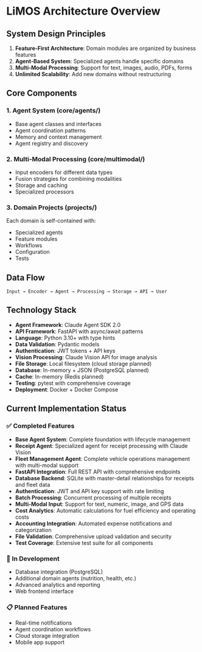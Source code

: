 # LiMOS Architecture Overview

## System Design Principles

1. **Feature-First Architecture**: Domain modules are organized by business features
2. **Agent-Based System**: Specialized agents handle specific domains
3. **Multi-Modal Processing**: Support for text, images, audio, PDFs, forms
4. **Unlimited Scalability**: Add new domains without restructuring

## Core Components

### 1. Agent System (core/agents/)
- Base agent classes and interfaces
- Agent coordination patterns
- Memory and context management
- Agent registry and discovery

### 2. Multi-Modal Processing (core/multimodal/)
- Input encoders for different data types
- Fusion strategies for combining modalities
- Storage and caching
- Specialized processors

### 3. Domain Projects (projects/)
Each domain is self-contained with:
- Specialized agents
- Feature modules
- Workflows
- Configuration
- Tests

## Data Flow

```
Input → Encoder → Agent → Processing → Storage → API → User
```

## Technology Stack

- **Agent Framework**: Claude Agent SDK 2.0
- **API Framework**: FastAPI with async/await patterns
- **Language**: Python 3.10+ with type hints
- **Data Validation**: Pydantic models
- **Authentication**: JWT tokens + API keys
- **Vision Processing**: Claude Vision API for image analysis
- **File Storage**: Local filesystem (cloud storage planned)
- **Database**: In-memory + JSON (PostgreSQL planned)
- **Cache**: In-memory (Redis planned)
- **Testing**: pytest with comprehensive coverage
- **Deployment**: Docker + Docker Compose

## Current Implementation Status

### ✅ Completed Features
- **Base Agent System**: Complete foundation with lifecycle management
- **Receipt Agent**: Specialized agent for receipt processing with Claude Vision
- **Fleet Management Agent**: Complete vehicle operations management with multi-modal support
- **FastAPI Integration**: Full REST API with comprehensive endpoints
- **Database Backend**: SQLite with master-detail relationships for receipts and fleet data
- **Authentication**: JWT and API key support with rate limiting
- **Batch Processing**: Concurrent processing of multiple receipts
- **Multi-Modal Input**: Support for text, numeric, image, and GPS data
- **Cost Analytics**: Automatic calculations for fuel efficiency and operating costs
- **Accounting Integration**: Automated expense notifications and categorization
- **File Validation**: Comprehensive upload validation and security
- **Test Coverage**: Extensive test suite for all components

### 🚧 In Development
- Database integration (PostgreSQL)
- Additional domain agents (nutrition, health, etc.)
- Advanced analytics and reporting
- Web frontend interface

### 📋 Planned Features
- Real-time notifications
- Agent coordination workflows
- Cloud storage integration
- Mobile app support